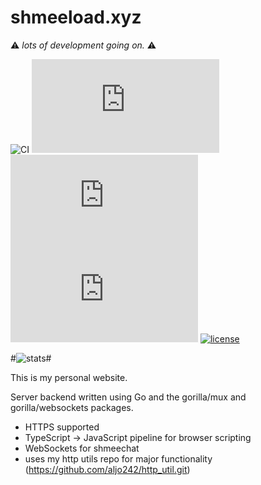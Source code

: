 # shmeeload.xyz

⚠️ _*lots of development going on.*_ ⚠️

![CI](https://github.com/aljo242/shmeeload.xyz/actions/workflows/go.yml/badge.svg) ![go report](https://goreportcard.com/badge/github.com/aljo242/shmeeload.xyz) [![GoDoc](https://godoc.org/github.com/aljo242/shmeeload.xyz?status.svg)](https://godoc.org/github.com/aljo242/shmeeload.xyz) [![Coverage](http://gocover.io/_badge/github.com/aljo242/shmeeload.xyz)](http://gocover.io/github.com/aljo242/shmeeload.xyz) [![license](https://img.shields.io/badge/license-MIT-blue.svg?style=flat)](https://raw.githubusercontent.com/aljo242/shmeeload.xyz/master/LICENSE)

#![stats](https://github-readme-stats.vercel.app/api?username=aljo242&show_icons=true)#

This is my personal website.

Server backend written using Go and the gorilla/mux and gorilla/websockets packages.

* HTTPS supported
* TypeScript -> JavaScript pipeline for browser scripting
* WebSockets for shmeechat
* uses my http utils repo for major functionality (https://github.com/aljo242/http_util.git)

